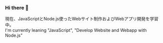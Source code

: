 ### Hi there 👋

<!--
**ETTSU-StarTail/ETTSU-StarTail** is a ✨ _special_ ✨ repository because its `README.md` (this file) appears on your GitHub profile.

Here are some ideas to get you started:

- 🔭 I’m currently working on ...
- 🌱 I’m currently learning ...
- 👯 I’m looking to collaborate on ...
- 🤔 I’m looking for help with ...
- 💬 Ask me about ...
- 📫 How to reach me: ...
- 😄 Pronouns: ...
- ⚡ Fun fact: ...
-->

現在、JavaScriptとNode.js使ったWebサイト制作およびWebアプリ開発を学習中。 \
I'm currently leaning "JavaScript", "Develop Website and Webapp with Node.js"
